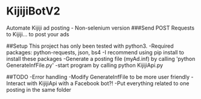 # KijijiBotV2
Automate Kijiji ad posting - Non-selenium version
###Send POST Requests to Kijiji... to post your ads

##Setup
This project has only been tested with python3. 
-Required packages: python-requests, json, bs4
-I recommend using pip install to install these packages
-Generate a posting file (myAd.inf) by calling 'python GenerateInfFile.py'
-start program by calling python KijijiApi.py

##TODO 
-Error handling
-Modify GenerateInfFile to be more user friendly
-Interact with KijijiApi with a Facebook bot?!
-Put everything related to one posting in the same folder
